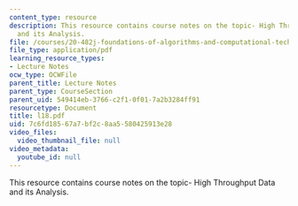```yaml
---
content_type: resource
description: This resource contains course notes on the topic- High Throughput Data
  and its Analysis.
file: /courses/20-482j-foundations-of-algorithms-and-computational-techniques-in-systems-biology-spring-2006/7c6fd18567a7bf2c8aa5580425913e28_l18.pdf
file_type: application/pdf
learning_resource_types:
- Lecture Notes
ocw_type: OCWFile
parent_title: Lecture Notes
parent_type: CourseSection
parent_uid: 549414eb-3766-c2f1-0f01-7a2b3284ff91
resourcetype: Document
title: l18.pdf
uid: 7c6fd185-67a7-bf2c-8aa5-580425913e28
video_files:
  video_thumbnail_file: null
video_metadata:
  youtube_id: null
---
```

This resource contains course notes on the topic- High Throughput Data and its Analysis.

